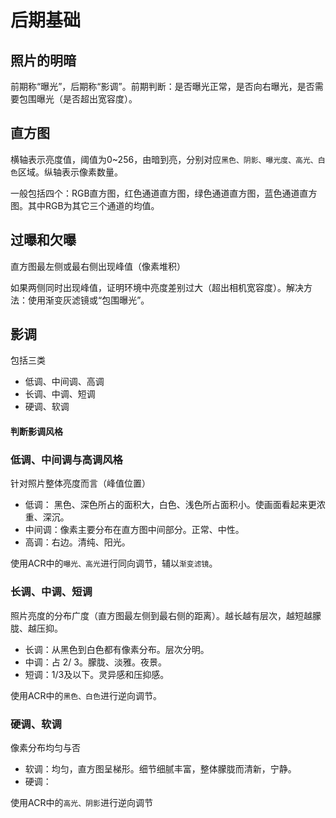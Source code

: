 # 后期基础
## 照片的明暗

前期称“曝光”，后期称“影调”。前期判断：是否曝光正常，是否向右曝光，是否需要包围曝光（是否超出宽容度）。

## 直方图
横轴表示亮度值，阈值为0~256，由暗到亮，分别对应`黑色、阴影、曝光度、高光、白色`区域。纵轴表示像素数量。

一般包括四个：RGB直方图，红色通道直方图，绿色通道直方图，蓝色通道直方图。其中RGB为其它三个通道的均值。

## 过曝和欠曝

直方图最左侧或最右侧出现峰值（像素堆积）

如果两侧同时出现峰值，证明环境中亮度差别过大（超出相机宽容度）。解决方法：使用渐变灰滤镜或“包围曝光”。

## 影调

包括三类

* 低调、中间调、高调
* 长调、中调、短调
* 硬调、软调

#### 判断影调风格

### 低调、中间调与高调风格
针对照片整体亮度而言（峰值位置）
* 低调： 黑色、深色所占的面积大，白色、浅色所占面积小。使画面看起来更浓重、深沉。
* 中间调：像素主要分布在直方图中间部分。正常、中性。
* 高调：右边。清纯、阳光。

使用ACR中的`曝光、高光`进行同向调节，辅以`渐变滤镜`。

### 长调、中调、短调
照片亮度的分布广度（直方图最左侧到最右侧的距离）。越长越有层次，越短越朦胧、越压抑。
* 长调：从黑色到白色都有像素分布。层次分明。
* 中调：占 2/ 3。朦胧、淡雅。夜景。
* 短调：1/3及以下。灵异感和压抑感。

使用ACR中的`黑色、白色`进行逆向调节。

### 硬调、软调
像素分布均匀与否
* 软调：均匀，直方图呈梯形。细节细腻丰富，整体朦胧而清新，宁静。
* 硬调：

使用ACR中的`高光、阴影`进行逆向调节